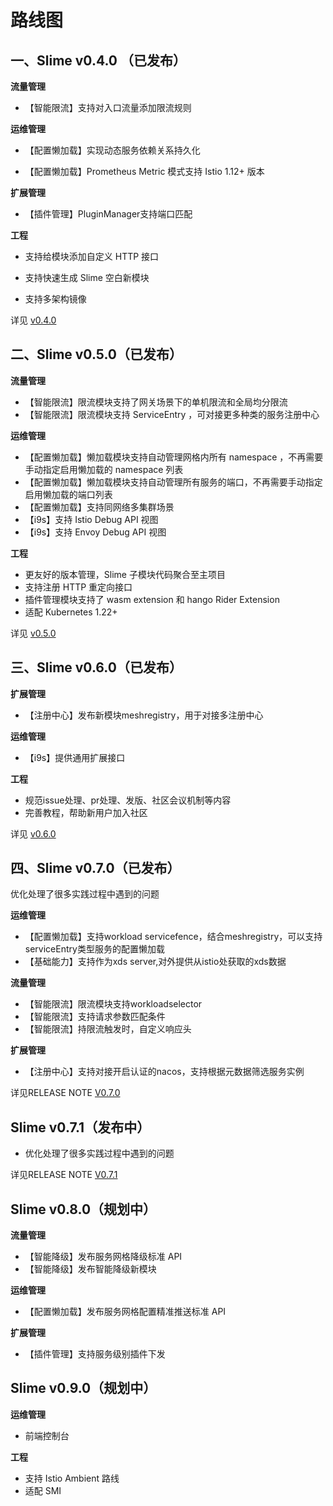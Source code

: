 # 路线图

## 一、Slime v0.4.0 （已发布）

**流量管理**

- 【智能限流】支持对入口流量添加限流规则

**运维管理**

- 【配置懒加载】实现动态服务依赖关系持久化

- 【配置懒加载】Prometheus Metric 模式支持 Istio 1.12+ 版本

**扩展管理**

- 【插件管理】PluginManager支持端口匹配

**工程**

- 支持给模块添加自定义 HTTP 接口

- 支持快速生成 Slime 空白新模块

- 支持多架构镜像

详见 [v0.4.0](https://github.com/slime-io/slime/releases/tag/v0.4.0)

## 二、Slime v0.5.0（已发布）

**流量管理**
- 【智能限流】限流模块支持了网关场景下的单机限流和全局均分限流
- 【智能限流】限流模块支持 ServiceEntry ，可对接更多种类的服务注册中心

**运维管理**

- 【配置懒加载】懒加载模块支持自动管理网格内所有 namespace ，不再需要手动指定启用懒加载的 namespace 列表
- 【配置懒加载】懒加载模块支持自动管理所有服务的端口，不再需要手动指定启用懒加载的端口列表
- 【配置懒加载】支持同网络多集群场景
- 【i9s】支持 Istio Debug API 视图
- 【i9s】支持 Envoy Debug API 视图

**工程**

- 更友好的版本管理，Slime 子模块代码聚合至主项目
- 支持注册 HTTP 重定向接口
- 插件管理模块支持了 wasm extension 和 hango Rider Extension
- 适配 Kubernetes 1.22+

详见 [v0.5.0](https://github.com/slime-io/slime/releases/tag/v0.5.0)

## 三、Slime v0.6.0（已发布）

**扩展管理**

- 【注册中心】发布新模块meshregistry，用于对接多注册中心

**运维管理**
- 【i9s】提供通用扩展接口

**工程**

- 规范issue处理、pr处理、发版、社区会议机制等内容
- 完善教程，帮助新用户加入社区

详见 [v0.6.0](https://github.com/slime-io/slime/releases/tag/v0.6.0)



## 四、Slime v0.7.0（已发布）

优化处理了很多实践过程中遇到的问题

**运维管理**

- 【配置懒加载】支持workload servicefence，结合meshregistry，可以支持serviceEntry类型服务的配置懒加载
- 【基础能力】支持作为xds server,对外提供从istio处获取的xds数据

**流量管理**

- 【智能限流】限流模块支持workloadselector
- 【智能限流】支持请求参数匹配条件
- 【智能限流】持限流触发时，自定义响应头

**扩展管理**

- 【注册中心】支持对接开启认证的nacos，支持根据元数据筛选服务实例

详见RELEASE NOTE [V0.7.0](https://github.com/slime-io/slime/releases/tag/v0.7.0)

## Slime v0.7.1（发布中）

- 优化处理了很多实践过程中遇到的问题

详见RELEASE NOTE [V0.7.1](https://github.com/slime-io/slime/releases/tag/v0.7.1)


## Slime v0.8.0（规划中）

**流量管理**

- 【智能降级】发布服务网格降级标准 API
- 【智能降级】发布智能降级新模块

**运维管理**

- 【配置懒加载】发布服务网格配置精准推送标准 API

**扩展管理**

- 【插件管理】支持服务级别插件下发


## Slime v0.9.0（规划中）

**运维管理**
- 前端控制台


**工程**

- 支持 Istio Ambient 路线
- 适配 SMI
